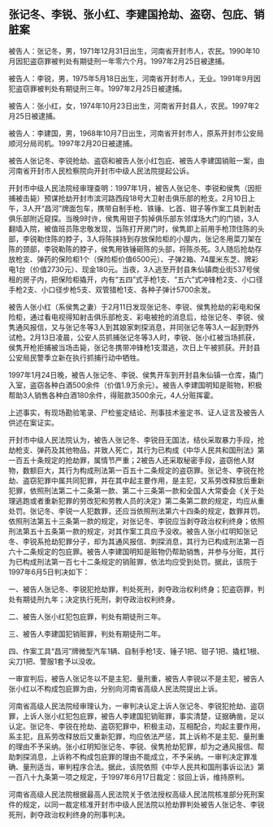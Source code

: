 ## 张记冬、李锐、张小红、李建国抢劫、盗窃、包庇、销脏案

被告人：张记冬，男，1971年12月31日出生，河南省开封市人，农民。1990年10月因犯盗窃罪被判处有期徒刑一年零六个月。1997年2月25日被逮捕。

被告人：李锐，男，1975年5月18日出生，河南省开封市人，无业。1991年9月因犯盗窃罪被判处有期徒刑三年。1997年2月25日被逮捕。

被告人：张小红，女，1974年10月23日出生，河南省开封县人，农民。1997年2月25日被逮捕。

被告人：李建国，男，1968年10月7日出生，河南省开封市人，原系开封市公安局顺河分局司机。1997年2月20日被逮捕。

被告人张记冬、李锐抢劫、盗窃和被告人张小红包庇、被告人李建国销赃一案，由河南省开封市人民检察院向开封市中级人民法院提起公诉。

开封市中级人民法院经审理查明：1997年1月，被告人张记冬、李锐和侯隽（因拒捕被击毙）预谋抢劫开封市滨河路西段18号大卫射击俱乐部的枪支。2月10日上午，3人开“昌河”牌面包车，携带自制手枪、铁锤、匕首、钳子等作案工具到射击俱乐部附近窥探。当晚9时许，侯隽用钳子剪掉俱乐部东邻煤场大门的门锁，3人翻墙入院，被值班员陈忠敬发现，当陈打开房门时，侯隽即上前用手枪顶住陈的头部，李锐勒住陈的脖子，3人将陈挟持到存放保险柜的小屋内，张记冬用菜刀架在陈的颈部，李锐勒陈的脖子，侯隽用铁锤砸陈的头部，将陈杀死。3人随后抢劫存放枪支、弹药的保险柜1个（保险柜价值6500元）、子弹2箱、74厘米东芝、牌彩电1台（价值2730元）、现金180元。当夜，3人逃至开封县朱仙镇商业街537号侯租的房子内，把保险柜撬开，内有“五四”式手枪1支、“五六”式冲锋枪2支、小口径手枪2支、小口径步枪5支、双管猎枪1支、各种子弹计5700余发。

被告人张小红（系侯隽之妻）于2月11日发现张记冬、李锐、侯隽抢劫的彩电和保险柜，通过看电视得知射击俱乐部枪支、彩电被抢的消息后，给张记冬、李锐、侯隽通风报信，又与张记冬等3人到其娘家刺探消息，并同张记冬等3人一起到野外试枪。2月13日凌晨，公安人员抓捕张记冬等3人时，李锐、张小红被当场抓获，侯隽开枪拒捕被当场击毙，张记冬携带冲锋枪1支潜逃，次日上午被抓获。开封县公安局民警季立新在执行抓捕行动中牺牲。

1997年1月24日晚，被告人张记冬、李锐、侯隽开车到开封县朱仙镇一仓库，撬门入室，盗窃各种白酒500余件（价值1.9万余元）。被告人李建国明知是赃物，积极帮助3人销售各种白酒180余件，得赃款3500余元，4人分赃挥霍。

上述事实，有现场勘验笔录、尸检鉴定结论、刑事技术鉴定书、证人证言及被告人供述在案证实。

开封市中级人民法院认为，被告人张记冬、李锐目无国法，结伙采取暴力手段，抢劫枪支、弹药及其他物品，并致人死亡，其行为已构成《中华人民共和国刑法》第一百五十条规定的抢劫罪，属情节严重；2被告人还采取秘密手段，盗窃他人财物，数额巨大，其行为构成刑法第一百五十二条规定的盗窃罪。张记冬、李锐在抢劫、盗窃犯罪中属共同犯罪，并在其中起主要作用，是主犯，又系劳改释放后重新犯罪，依照刑法第二十二条第一款、第二十三条第一款和全国人大常委会《关于处理逃跑或者重新犯罪的劳改犯和劳教人员的决定》第二条第二款的规定，均应从重处罚。张记冬、李锐一人犯数罪，还应当依照刑法第六十四条的规定，数罪并罚。依照刑法第五十三条第一款的规定，对张记冬、李锐应当剥夺政治权利终身；依照刑法第五十五条第一款的规定，对其作案工具应予没收。被告人张小红明知张记冬、李锐系抢劫犯罪分子，却为其通风报信、刺探消息，其行为已构成刑法第一百六十二条规定的包庇罪。被告人李建国明知是赃物仍帮助销售，并参与分赃，其行为已构成刑法第一百七十二条规定的销赃罪，依法均应受到处罚。据此，该院于1997年6月5日判决如下：

一、被告人张记冬、李锐犯抢劫罪，判处死刑，剥夺政治权利终身；犯盗窃罪，判处有期徒刑九年；决定执行死刑，剥夺政治权利终身。

二、被告人张小红犯包庇罪，判处有期徒刑三年。

三、被告人李建国犯销赃罪，判处有期徒刑二年。

四、作案工具“昌河”牌微型汽车1辆、自制手枪1支、锤子1把、钳子1把、撬杠1根、尖刀1把、警服1套予以没收。

一审宣判后，被告人张记冬以不是主犯、量刑重，被告人李锐以不是主犯，被告人张小红以不构成包庇罪为由，分别向河南省高级人民法院提出上诉。

河南省高级人民法院经审理认为，一审判决认定上诉人张记冬、李锐犯抢劫、盗窃罪，上诉人张小红犯包庇罪，被告人李建国犯销赃罪，事实清楚，证据确凿，足以认定。张记冬、李锐在抢劫、盗窃犯罪中，积极主动，互相配合，均起主要作用，系主犯，且系劳改释放后又重新犯罪，均应依法严惩，其上诉称不是主犯、量刑重的理由不予采纳。张小红明知张记冬、李锐、侯隽抢劫犯罪，却为之通风报信、帮助刺探消息，上诉称不构成包庇罪的理由不能成立，不予采纳。一审判决定罪准确、量刑适当，审判程序合法。据此，该院依照《中华人民共和国刑事诉讼法》第一百八十九条第一项之规定，于1997年6月17日裁定：驳回上诉，维持原判。

河南省高级人民法院根据最高人民法院关于依法授权高级人民法院核准部分死刑案件的规定，以同一裁定核准开封市中级人民法院以抢劫罪判处被告人张记冬、李锐死刑，剥夺政治权利终身的刑事判决。

